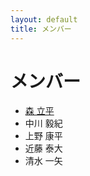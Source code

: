 ```yaml
---
layout: default
title: メンバー
---
```


メンバー
================

* [森 立平](./profile.html)
* 中川 毅紀
* 上野 康平
* 近藤 泰大 
* 清水 一矢
